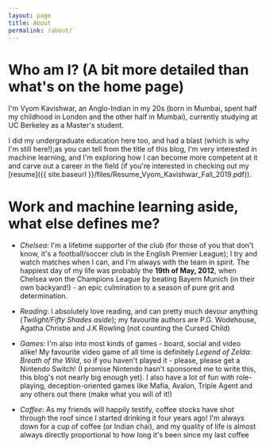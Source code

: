 ```yaml
---
layout: page
title: About
permalink: /about/
---
```


# Who am I? (A bit more detailed than what's on the home page)

I'm Vyom Kavishwar, an Anglo-Indian in my 20s (born in Mumbai, spent half my childhood in London and the other half in Mumbai), currently studying at UC Berkeley as a Master's student.

I did my undergraduate education here too, and had a blast (which is why I'm still here!);as you can tell from the title of this blog, I'm very interested in machine learning, and I'm exploring how I can become more competent at it and carve out a career in the field (if you're interested in checking out my [resume]({{ site.baseurl }}/files/Resume_Vyom_Kavishwar_Fall_2019.pdf)). 

# Work and machine learning aside, what else defines me?

* *Chelsea*: I'm a lifetime supporter of the club (for those of you that don't know, it's a football/soccer club in the English Premier League); I try and watch matches when I can, and I'm always with the team in spirit. The happiest day of my life was probably the **19th of May, 2012**, when Chelsea won the Champions League by beating Bayern Munich (in their own backyard!) - an epic culmination to a season of pure grit and determination. 

* *Reading*: I absolutely love reading, and can pretty much devour anything (*Twilight/Fifty Shades aside*); my favourite authors are P.G. Wodehouse, Agatha Christie and J.K Rowling (not counting the Cursed Child)

* *Games*: I'm also into most kinds of games - board, social and video alike! My favourite video game of all time is definitely *Legend of Zelda: Breath of the Wild*, so if you haven't played it - please, please get a Nintendo Switch! (I promise Nintendo hasn't sponsored me to write this, this blog's not nearly big enough yet). I also have a lot of fun with role-playing, deception-oriented games like Mafia, Avalon, Triple Agent and any others out there (make what you will of it!) 

* *Coffee*: As my friends will happily testify, coffee stocks have shot through the roof since I started drinking it four years ago! I'm always down for a cup of coffee (or Indian chai), and my quality of life is almost always directly proportional to how long it's been since my last coffee
